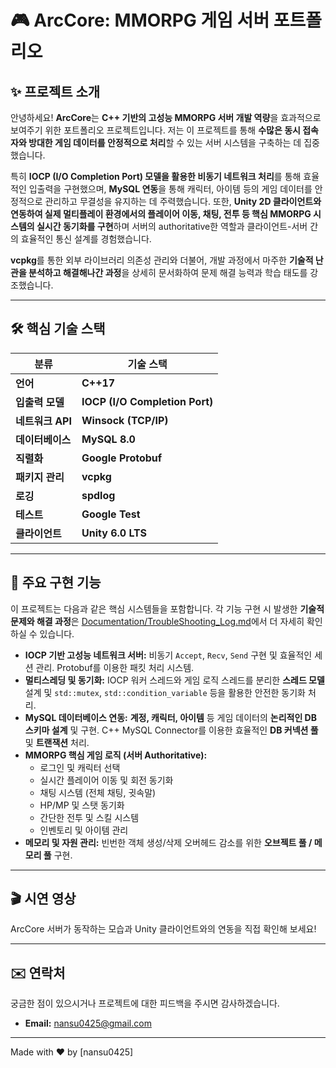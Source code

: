 # 🎮 ArcCore: MMORPG 게임 서버 포트폴리오

## ✨ 프로젝트 소개

안녕하세요\! **ArcCore**는 **C++ 기반의 고성능 MMORPG 서버 개발 역량**을 효과적으로 보여주기 위한 포트폴리오 프로젝트입니다. 저는 이 프로젝트를 통해 **수많은 동시 접속자와 방대한 게임 데이터를 안정적으로 처리**할 수 있는 서버 시스템을 구축하는 데 집중했습니다.

특히 **IOCP (I/O Completion Port) 모델을 활용한 비동기 네트워크 처리**를 통해 효율적인 입출력을 구현했으며, **MySQL 연동**을 통해 캐릭터, 아이템 등의 게임 데이터를 안정적으로 관리하고 무결성을 유지하는 데 주력했습니다. 또한, **Unity 2D 클라이언트와 연동하여 실제 멀티플레이 환경에서의 플레이어 이동, 채팅, 전투 등 핵심 MMORPG 시스템의 실시간 동기화를 구현**하며 서버의 authoritative한 역할과 클라이언트-서버 간의 효율적인 통신 설계를 경험했습니다.

**vcpkg**를 통한 외부 라이브러리 의존성 관리와 더불어, 개발 과정에서 마주한 **기술적 난관을 분석하고 해결해나간 과정**을 상세히 문서화하여 문제 해결 능력과 학습 태도를 강조했습니다.

-----

## 🛠️ 핵심 기술 스택

| 분류 | 기술 스택 |
|---|---|
| **언어** | **C++17** |
| **입출력 모델** | **IOCP (I/O Completion Port)** |
| **네트워크 API** | **Winsock (TCP/IP)** |
| **데이터베이스** | **MySQL 8.0** |
| **직렬화** | **Google Protobuf** |
| **패키지 관리** | **vcpkg** |
| **로깅** | **spdlog** |
| **테스트** | **Google Test** |
| **클라이언트** | **Unity 6.0 LTS** |

-----

## 🚀 주요 구현 기능

이 프로젝트는 다음과 같은 핵심 시스템들을 포함합니다. 각 기능 구현 시 발생한 **기술적 문제와 해결 과정**은 [Documentation/TroubleShooting\_Log.md](https://www.google.com/search?q=Documentation/TroubleShooting_Log.md)에서 더 자세히 확인하실 수 있습니다.

  * **IOCP 기반 고성능 네트워크 서버:** 비동기 `Accept`, `Recv`, `Send` 구현 및 효율적인 세션 관리. Protobuf를 이용한 패킷 처리 시스템.
  * **멀티스레딩 및 동기화:** IOCP 워커 스레드와 게임 로직 스레드를 분리한 **스레드 모델** 설계 및 `std::mutex`, `std::condition_variable` 등을 활용한 안전한 동기화 처리.
  * **MySQL 데이터베이스 연동:** **계정, 캐릭터, 아이템** 등 게임 데이터의 **논리적인 DB 스키마 설계** 및 구현. C++ MySQL Connector를 이용한 효율적인 **DB 커넥션 풀** 및 **트랜잭션** 처리.
  * **MMORPG 핵심 게임 로직 (서버 Authoritative):**
      * 로그인 및 캐릭터 선택
      * 실시간 플레이어 이동 및 회전 동기화
      * 채팅 시스템 (전체 채팅, 귓속말)
      * HP/MP 및 스탯 동기화
      * 간단한 전투 및 스킬 시스템
      * 인벤토리 및 아이템 관리
  * **메모리 및 자원 관리:** 빈번한 객체 생성/삭제 오버헤드 감소를 위한 **오브젝트 풀 / 메모리 풀** 구현.

-----

## 🎬 시연 영상

ArcCore 서버가 동작하는 모습과 Unity 클라이언트와의 연동을 직접 확인해 보세요!

-----

## ✉️ 연락처

궁금한 점이 있으시거나 프로젝트에 대한 피드백을 주시면 감사하겠습니다.

  * **Email:** nansu0425@gmail.com

-----

Made with ❤️ by [nansu0425]